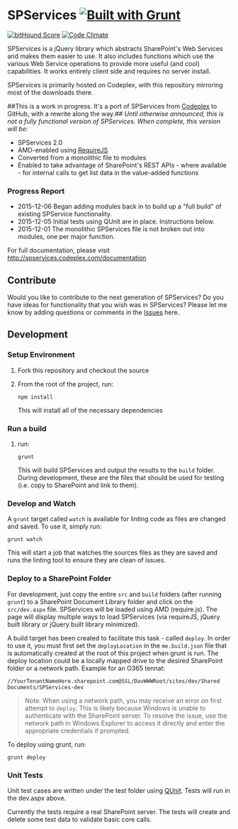 SPServices [![Built with Grunt](https://cdn.gruntjs.com/builtwith.png)](http://gruntjs.com/) 
==========
[![bitHound Score](https://www.bithound.io/github/sympmarc/SPServices/badges/score.svg)](https://www.bithound.io/github/sympmarc/SPServices) [![Code Climate](https://codeclimate.com/github/sympmarc/SPServices/badges/gpa.svg)](https://codeclimate.com/github/sympmarc/SPServices)

SPServices is a jQuery library which abstracts SharePoint's Web Services and makes them easier to use. It also includes functions which use the various Web Service operations to provide more useful (and cool) capabilities. It works entirely client side and requires no server install.

SPServices is primarily hosted on Codeplex, with this repository mirroring most of the downloads there.

##This is a work in progress. It's a port of SPServices from [Codeplex](https://spservices.codeplex.com/) to GitHub, with a rewrite along the way.##
_*Until otherwise announced, this is not a fully functional version of SPServices. When complete, this version will be:*_
* SPServices 2.0 
* AMD-enabled using [RequireJS](http://requirejs.org/)
* Converted from a monolithic file to modules
* Enabled to take advantage of SharePoint's REST APIs - where available - for internal calls to get list data in the value-added functions

### Progress Report
* 2015-12-06 Began adding modules back in to build up a "full build" of existing SPService functionality.
* 2015-12-05 Initial tests using QUnit are in place. Instructions below.
* 2015-12-01 The monolithic SPServices file is not broken out into modules, one per major function.

For full documentation, please visit http://spservices.codeplex.com/documentation

Contribute
-----------
Would you like to contribute to the next generation of SPServices? Do you have ideas for functionality that you wish was in SPServices? Please let me know by adding questions or comments in the [Issues](https://github.com/sympmarc/SPServices/issues) here.

Development
-----------

### Setup Environment

1.  Fork this repository and checkout the source
2.  From the root of the project, run:

        npm install

    This will install all of the necessary dependencies


### Run a build

1.  run:

        grunt

    This will build SPServices and output the results to the `build` folder. During development, these are the files that should be used for testing (i.e. copy to SharePoint and link to them).

### Develop and Watch

A `grunt` target called `watch` is available for linting code as files are changed and saved. To use it, simply run:

    grunt watch

This will start a job that watches the sources files as they are saved and runs the linting tool to ensure they are clean of issues.


### Deploy to a SharePoint Folder

For development, just copy the entire `src` and `build` folders (after running `grunt`) to a SharePoint Document Library folder and click on the `src/dev.aspx` file. SPServices will be loaded using AMD (require.js). The page will display multiple ways to load SPServices (via requireJS, jQuery built library or jQuery built library minimized).

A build target has been created to facilitate this task - called `deploy`. In order to use it, you must first set the `deployLocation` in the `me.build.json` file that is automatically created at the root of this project when grunt is run.  The deploy location could be a locally mapped drive to the desired SharePoint folder or a network path. Example for an O365 tennat:

    //YourTenantNameHere.sharepoint.com@SSL/DavWWWRoot/sites/dev/Shared Documents/SPServices-dev


>   Note: When using a network path, you may receive an error on first attempt to `deploy`. This is likely because Windows is unable to authenticate with the SharePoint server. To resolve the issue, use the network path in Windows Explorer to access it directly and enter the appropriate credentials if prompted.

To deploy using grunt, run:

    grunt deploy

### Unit Tests

Unit test cases are written under the test folder using [QUnit](http://qunitjs.com/). Tests will run in the dev.aspx above.

Currently the tests require a real SharePoint server. The tests will create and delete some test data to validate basic core calls. 
